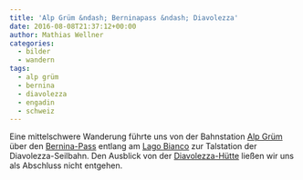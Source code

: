 ```yaml
---
title: 'Alp Grüm &ndash; Berninapass &ndash; Diavolezza'
date: 2016-08-08T21:37:12+00:00
author: Mathias Wellner
categories:
  - bilder
  - wandern
tags:
  - alp grüm
  - bernina
  - diavolezza
  - engadin
  - schweiz
---
```

Eine mittelschwere Wanderung führte uns von der Bahnstation <a href="http://www.engadin.stmoritz.ch/sommer/de/gastronomie/albergo-ristorante-alp-gruem/" title="Alp Grüm" target="_blank">Alp Grüm</a> über den <a href="https://de.wikipedia.org/wiki/Berninapass" title="Berninapass" target="_blank">Bernina-Pass</a> entlang am <a href="https://de.wikipedia.org/wiki/Lago_Bianco" title="Lago Bianco" target="_blank">Lago Bianco</a> zur Talstation der Diavolezza-Seilbahn. Den Ausblick von der <a href="http://www.diavolezza.ch/" title="Berghaus Diavolezza" target="_blank">Diavolezza-Hütte</a> ließen wir uns als Abschluss nicht entgehen. 
